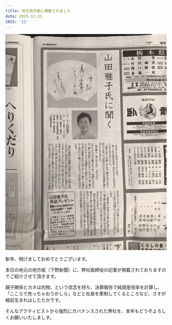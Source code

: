 ```yaml
---
title: 地元地方紙に掲載されました
date: 2015-12-31
2015: '12'
---
```



![画像](/images/uploads/20160101blog.jpg)

新年、明けましておめでとうございます。  
  
本日の地元の地方紙（下野新聞）に、弊社取締役の記事が掲載されておりますのでご紹介させて頂きます。  
  
親子関係とカネは別物、という信念を持ち、決算報告で純資産倍率を計算し、  
​「ここらで売っちゃおうかしら」などと社長を牽制してくるところなど、さすが戦前生まれはしたたかです。  
  
そんなアクティビストから強烈にガバナンスされた弊社を、本年もどうぞよろしくお願いいたしましす。